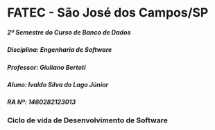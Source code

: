 # FATEC - São José dos Campos/SP
##### 2º Semestre do Curso de Banco de Dados
##### Disciplina: Engenharia de Software
##### Professor: Giuliano Bertoti
##### Aluno: Ivaldo Silva do Lago Júnior
##### RA Nº: 1460282123013

### Ciclo de vida de Desenvolvimento de Software
